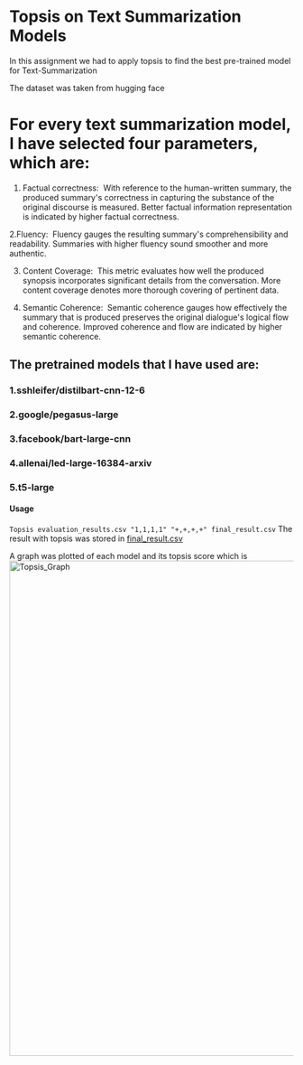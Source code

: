 # Topsis on Text Summarization Models
In this assignment we had to apply topsis to find the best pre-trained model for Text-Summarization

The dataset was taken from hugging face

# For every text summarization model, I have selected four parameters, which are:

1. Factual correctness: 
With reference to the human-written summary, the produced summary's correctness in capturing the substance of the original discourse is measured. Better factual information representation is indicated by higher factual correctness.

2.Fluency: 
Fluency gauges the resulting summary's comprehensibility and readability. Summaries with higher fluency sound smoother and more authentic.
 
3. Content Coverage: 
This metric evaluates how well the produced synopsis incorporates significant details from the conversation. More content coverage denotes more thorough covering of pertinent data.

4. Semantic Coherence: 
Semantic coherence gauges how effectively the summary that is produced preserves the original dialogue's logical flow and coherence. Improved coherence and flow are indicated by higher semantic coherence.

## The pretrained models that I have used are:
### 1.sshleifer/distilbart-cnn-12-6
### 2.google/pegasus-large
### 3.facebook/bart-large-cnn
### 4.allenai/led-large-16384-arxiv
### 5.t5-large

#### Usage
```Topsis evaluation_results.csv "1,1,1,1" "+,+,+,+" final_result.csv```
The result with topsis was stored in [final_result.csv](https://github.com/SATYAJEETBEDI/Topsis2-Satyajeet-102117170/blob/main/final_result.csv)

A graph was plotted of each model and its topsis score which is 
<img width="877" alt="Topsis_Graph" src="https://raw.githubusercontent.com/SATYAJEETBEDI/Topsis2-Satyajeet-102117170/main/Topsis_Graph.png">
